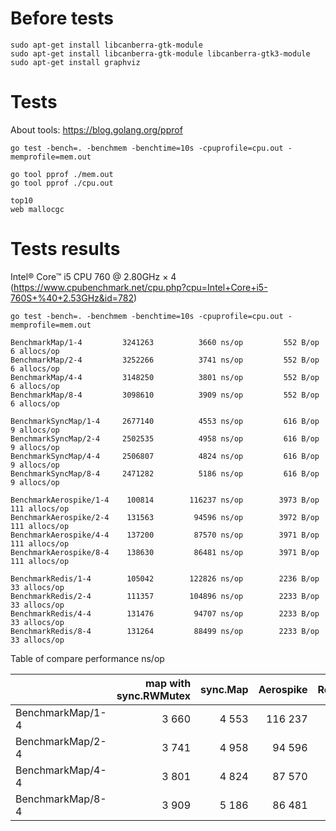 # Before tests
```
sudo apt-get install libcanberra-gtk-module
sudo apt-get install libcanberra-gtk-module libcanberra-gtk3-module
sudo apt-get install graphviz
```

# Tests
About tools: https://blog.golang.org/pprof
```
go test -bench=. -benchmem -benchtime=10s -cpuprofile=cpu.out -memprofile=mem.out
```

```
go tool pprof ./mem.out
go tool pprof ./cpu.out
```

```
top10
web mallocgc
```
# Tests results

Intel® Core™ i5 CPU 760 @ 2.80GHz × 4 (https://www.cpubenchmark.net/cpu.php?cpu=Intel+Core+i5-760S+%40+2.53GHz&id=782)

```
go test -bench=. -benchmem -benchtime=10s -cpuprofile=cpu.out -memprofile=mem.out

BenchmarkMap/1-4       	 3241263	      3660 ns/op	     552 B/op	       6 allocs/op
BenchmarkMap/2-4       	 3252266	      3741 ns/op	     552 B/op	       6 allocs/op
BenchmarkMap/4-4       	 3148250	      3801 ns/op	     552 B/op	       6 allocs/op
BenchmarkMap/8-4       	 3098610	      3909 ns/op	     552 B/op	       6 allocs/op

BenchmarkSyncMap/1-4   	 2677140	      4553 ns/op	     616 B/op	       9 allocs/op
BenchmarkSyncMap/2-4   	 2502535	      4958 ns/op	     616 B/op	       9 allocs/op
BenchmarkSyncMap/4-4   	 2506807	      4824 ns/op	     616 B/op	       9 allocs/op
BenchmarkSyncMap/8-4   	 2471282	      5186 ns/op	     616 B/op	       9 allocs/op

BenchmarkAerospike/1-4 	  100814	    116237 ns/op	    3973 B/op	     111 allocs/op
BenchmarkAerospike/2-4 	  131563	     94596 ns/op	    3972 B/op	     111 allocs/op
BenchmarkAerospike/4-4 	  137200	     87570 ns/op	    3971 B/op	     111 allocs/op
BenchmarkAerospike/8-4 	  138630	     86481 ns/op	    3971 B/op	     111 allocs/op

BenchmarkRedis/1-4     	  105042	    122826 ns/op	    2236 B/op	      33 allocs/op
BenchmarkRedis/2-4     	  111357	    104896 ns/op	    2233 B/op	      33 allocs/op
BenchmarkRedis/4-4     	  131476	     94707 ns/op	    2233 B/op	      33 allocs/op
BenchmarkRedis/8-4     	  131264	     88499 ns/op	    2233 B/op	      33 allocs/op
```

Table of compare performance ns/op

|                  | map with sync.RWMutex | sync.Map | Aerospike | Redis  |
|------------------|------:|------:|--------:|--------:|
| BenchmarkMap/1-4 | 3 660 | 4 553 | 116 237 | 122 826 |
| BenchmarkMap/2-4 | 3 741 | 4 958 |  94 596 | 104 896 |
| BenchmarkMap/4-4 | 3 801 | 4 824 |  87 570 |  94 707 |
| BenchmarkMap/8-4 | 3 909 | 5 186 |  86 481 |  88 499 |

